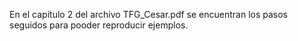 En el capítulo 2 del archivo TFG_Cesar.pdf se encuentran los pasos seguidos para pooder reproducir ejemplos.